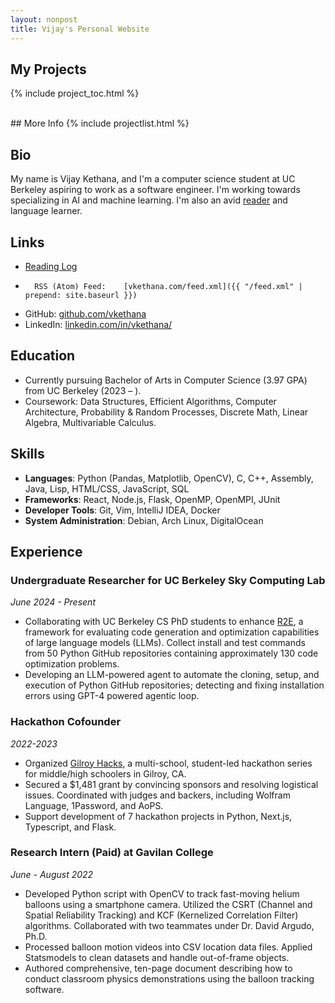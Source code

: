 ```yaml
---
layout: nonpost
title: Vijay's Personal Website
---
```


## My Projects
{% include project_toc.html %}

<br />
## More Info
{% include projectlist.html %}


## Bio

My name is Vijay Kethana, and I'm a computer science student at UC Berkeley aspiring to work as a software engineer. 
I'm working towards specializing in AI and machine learning. 
I'm also an avid [reader](reading_log) and language learner.

## Links

*   [Reading Log](reading_log)
*		RSS (Atom) Feed:	[vkethana.com/feed.xml]({{ "/feed.xml" | prepend: site.baseurl }}) 
*   GitHub: [github.com/vkethana](https://www.github.com/vkethana)
*   LinkedIn: [linkedin.com/in/vkethana/](https://www.linkedin.com/in/vkethana/)

## Education

* Currently pursuing Bachelor of Arts in Computer Science (3.97 GPA) from UC Berkeley (2023 – ).
* Coursework: Data Structures, Efficient Algorithms, Computer Architecture, Probability & Random Processes, Discrete Math,
  Linear Algebra, Multivariable Calculus.

## Skills
* **Languages**: Python (Pandas, Matplotlib, OpenCV), C, C++, Assembly, Java, Lisp, HTML/CSS, JavaScript, SQL
* **Frameworks**: React, Node.js, Flask, OpenMP, OpenMPI, JUnit
* **Developer Tools**: Git, Vim, IntelliJ IDEA, Docker
* **System Administration**: Debian, Arch Linux, DigitalOcean

## Experience

### Undergraduate Researcher for UC Berkeley Sky Computing Lab
*June 2024 - Present*
* Collaborating with UC Berkeley CS PhD students to enhance [R2E](https://r2e.dev), a framework for evaluating code generation and optimization capabilities of large language models (LLMs). Collect install and test commands from 50 Python GitHub repositories containing approximately 130 code optimization problems.
* Developing an LLM-powered agent to automate the cloning, setup, and execution of Python GitHub repositories; detecting and fixing installation errors using GPT-4 powered agentic loop.

### Hackathon Cofounder
*2022-2023*
* Organized [Gilroy Hacks](https://gilroyhacks.com), a multi-school, student-led hackathon series for middle/high schoolers in Gilroy, CA.
* Secured a $1,481 grant by convincing sponsors and resolving logistical issues. Coordinated with judges and backers, including Wolfram Language, 1Password, and AoPS.
* Support development of 7 hackathon projects in Python, Next.js, Typescript, and Flask.

### Research Intern (Paid) at Gavilan College
*June - August 2022*
- Developed Python script with OpenCV to track fast-moving helium balloons using a smartphone camera. Utilized the CSRT (Channel and Spatial Reliability Tracking) and KCF (Kernelized Correlation Filter) algorithms. Collaborated with two teammates under Dr. David Argudo, Ph.D.
- Processed balloon motion videos into CSV location data files. Applied Statsmodels to clean datasets and handle out-of-frame objects. 
- Authored comprehensive, ten-page document describing how to conduct classroom physics demonstrations using the balloon tracking software.
